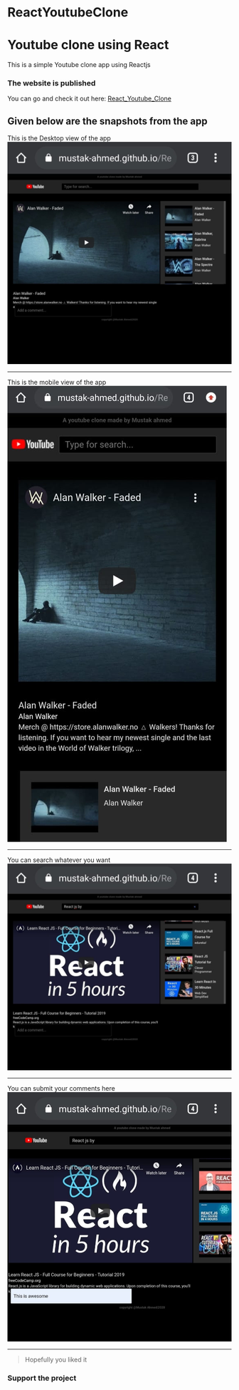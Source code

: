 # ReactYoutubeClone
# Youtube clone using React
This is a simple Youtube clone app using Reactjs

### The website is published
You can go and check it out here: [React_Youtube_Clone](https://mustak-ahmed.github.io/ReactYoutubeClone/)
## Given below are the snapshots from the app
This is the Desktop view of the app
![](images/reactimg4.jpeg)

***

This is the mobile view of the app
![](images/reactimg2.jpeg)

***

You can search whatever you want 
![](images/reactimg3.jpeg)

***

You can submit your comments here
![](images/reactimg1.jpeg)

***

>Hopefully you liked it

### Support the project
